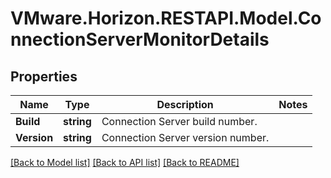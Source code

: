# VMware.Horizon.RESTAPI.Model.ConnectionServerMonitorDetails
## Properties

Name | Type | Description | Notes
------------ | ------------- | ------------- | -------------
**Build** | **string** | Connection Server build number. | 
**Version** | **string** | Connection Server version number. | 

[[Back to Model list]](../README.md#documentation-for-models) [[Back to API list]](../README.md#documentation-for-api-endpoints) [[Back to README]](../README.md)

